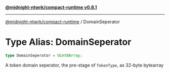 [**@midnight-ntwrk/compact-runtime v0.8.1**](../README.md)

***

[@midnight-ntwrk/compact-runtime](../globals.md) / DomainSeperator

# Type Alias: DomainSeperator

```ts
type DomainSeperator = Uint8Array;
```

A token domain seperator, the pre-stage of `TokenType`, as 32-byte bytearray
